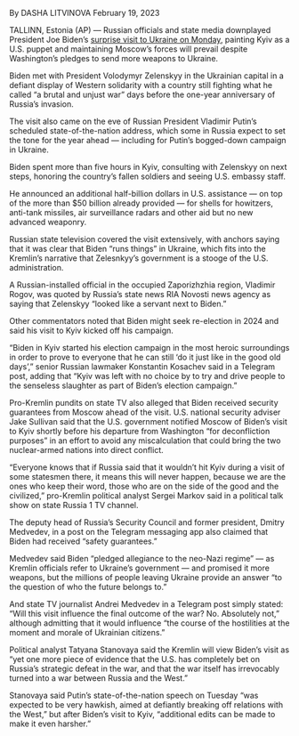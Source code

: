 By DASHA LITVINOVA
February 19, 2023

TALLINN, Estonia (AP) — Russian officials and state media downplayed President Joe Biden’s [surprise visit to Ukraine on Monday](https://apnews.com/article/russia-ukraine-zelenskyy-biden-f00af220669457d5ba07127c7e57a27b), painting Kyiv as a U.S. puppet and maintaining Moscow’s forces will prevail despite Washington’s pledges to send more weapons to Ukraine.

Biden met with President Volodymyr Zelenskyy in the Ukrainian capital in a defiant display of Western solidarity with a country still fighting what he called “a brutal and unjust war” days before the one-year anniversary of Russia’s invasion.

The visit also came on the eve of Russian President Vladimir Putin’s scheduled state-of-the-nation address, which some in Russia expect to set the tone for the year ahead — including for Putin’s bogged-down campaign in Ukraine.

Biden spent more than five hours in Kyiv, consulting with Zelenskyy on next steps, honoring the country’s fallen soldiers and seeing U.S. embassy staff.

He announced an additional half-billion dollars in U.S. assistance — on top of the more than $50 billion already provided — for shells for howitzers, anti-tank missiles, air surveillance radars and other aid but no new advanced weaponry.

Russian state television covered the visit extensively, with anchors saying that it was clear that Biden “runs things” in Ukraine, which fits into the Kremlin’s narrative that Zelesnkyy’s government is a stooge of the U.S. administration.

A Russian-installed official in the occupied Zaporizhzhia region, Vladimir Rogov, was quoted by Russia’s state news RIA Novosti news agency as saying that Zelenskyy “looked like a servant next to Biden.”

Other commentators noted that Biden might seek re-election in 2024 and said his visit to Kyiv kicked off his campaign.

“Biden in Kyiv started his election campaign in the most heroic surroundings in order to prove to everyone that he can still ‘do it just like in the good old days’,” senior Russian lawmaker Konstantin Kosachev said in a Telegram post, adding that “Kyiv was left with no choice by to try and drive people to the senseless slaughter as part of Biden’s election campaign.”

Pro-Kremlin pundits on state TV also alleged that Biden received security guarantees from Moscow ahead of the visit. U.S. national security adviser Jake Sullivan said that the U.S. government notified Moscow of Biden’s visit to Kyiv shortly before his departure from Washington “for deconfliction purposes” in an effort to avoid any miscalculation that could bring the two nuclear-armed nations into direct conflict.

“Everyone knows that if Russia said that it wouldn’t hit Kyiv during a visit of some statesmen there, it means this will never happen, because we are the ones who keep their word, those who are on the side of the good and the civilized,” pro-Kremlin political analyst Sergei Markov said in a political talk show on state Russia 1 TV channel.

The deputy head of Russia’s Security Council and former president, Dmitry Medvedev, in a post on the Telegram messaging app also claimed that Biden had received “safety guarantees.”

Medvedev said Biden “pledged allegiance to the neo-Nazi regime” — as Kremlin officials refer to Ukraine’s government — and promised it more weapons, but the millions of people leaving Ukraine provide an answer “to the question of who the future belongs to.”

And state TV journalist Andrei Medvedev in a Telegram post simply stated: “Will this visit influence the final outcome of the war? No. Absolutely not,” although admitting that it would influence “the course of the hostilities at the moment and morale of Ukrainian citizens.”

Political analyst Tatyana Stanovaya said the Kremlin will view Biden’s visit as “yet one more piece of evidence that the U.S. has completely bet on Russia’s strategic defeat in the war, and that the war itself has irrevocably turned into a war between Russia and the West.”

Stanovaya said Putin’s state-of-the-nation speech on Tuesday “was expected to be very hawkish, aimed at defiantly breaking off relations with the West,” but after Biden’s visit to Kyiv, “additional edits can be made to make it even harsher.”
